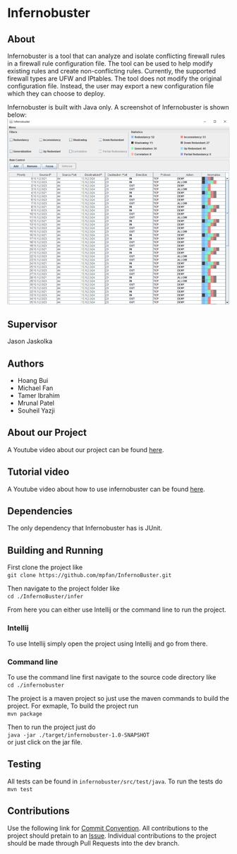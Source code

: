 # Infernobuster

## About
Infernobuster is a tool that can analyze and isolate conflicting firewall rules in a firewall rule configuration file. The tool can be used to help modify existing rules and create non-conflicting rules. Currently, the supported firewall types are UFW and IPtables. The tool does not modify the original configuration file. Instead, the user may export a new configuration file which they can choose to deploy.

Infernobuster is built with Java only. A screenshot of Infernobuster is shown below:
![Infernobuster](./docs/images/infernobuster.png)

## Supervisor
Jason Jaskolka

## Authors
- Hoang Bui
- Michael Fan
- Tamer Ibrahim
- Mrunal Patel
- Souheil Yazji

## About our Project
A Youtube video about our project can be found [here](https://www.youtube.com/watch?v=WFze8DN9dI4).

## Tutorial video
A Youtube video about how to use infernobuster can be found [here](https://youtu.be/flbTEQttjD4).

## Dependencies
The only dependency that Infernobuster has is JUnit. 

## Building and Running
First clone the project like  
`git clone https://github.com/mpfan/InfernoBuster.git` 

Then navigate to the project folder like  
`cd ./InfernoBuster/infer`  

From here you can either use Intellij or the command line to run the project.
### Intellij
To use Intellij simply open the project using Intellij and go from there.

### Command line
To use the command line first navigate to the source code directory like  
`cd ./infernobuster`  

The project is a maven project so just use the maven commands to build the project. For exmaple, 
To build the project run  
`mvn package`  

Then to run the project just do  
`java -jar ./target/infernobuster-1.0-SNAPSHOT`  
or just click on the jar file. 

## Testing
All tests can be found in `infernobuster/src/test/java`. To run the tests do  
`mvn test`

## Contributions
Use the following link for [Commit Convention](https://www.conventionalcommits.org/en/v1.0.0/). All contributions to the project should pretain to an [Issue](https://github.com/mpfan/InfernoBuster/issues). Individual contributions to the project should be made through Pull Requests into the dev branch.
